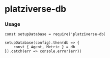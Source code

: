 # platziverse-db

### Usage

```
const setupDatabase = require('platziverse-db)

setupDatabase(config).then(db => {
    const { Agent, Metric } = db
}).catch(err => console.error(err))
```